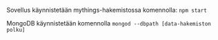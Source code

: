 Sovellus käynnistetään mythings-hakemistossa komennolla: ```npm start```

MongoDB käynnistetään komennolla ```mongod --dbpath [data-hakemiston polku]```
